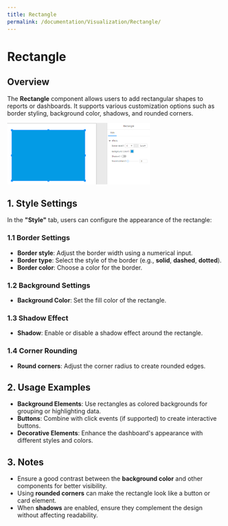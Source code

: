 ```yaml
---
title: Rectangle
permalink: /documentation/Visualization/Rectangle/
---
```


# **Rectangle**

## **Overview**

The **Rectangle** component allows users to add rectangular shapes to reports or dashboards. It supports various customization options such as border styling, background color, shadows, and rounded corners.

<div align="left"><img src="./../images/image-20250319133038889.png"  width="66%" /></div>

## **1. Style Settings**

In the **"Style"** tab, users can configure the appearance of the rectangle:

### **1.1 Border Settings**

- **Border style**: Adjust the border width using a numerical input.
- **Border type**: Select the style of the border (e.g., **solid**, **dashed**, **dotted**).
- **Border color**: Choose a color for the border.

### **1.2 Background Settings**

- **Background Color**: Set the fill color of the rectangle.

### **1.3 Shadow Effect**

- **Shadow**: Enable or disable a shadow effect around the rectangle.

### **1.4 Corner Rounding**

- **Round corners**: Adjust the corner radius to create rounded edges.


## **2. Usage Examples**

- **Background Elements**: Use rectangles as colored backgrounds for grouping or highlighting data.
- **Buttons**: Combine with click events (if supported) to create interactive buttons.
- **Decorative Elements**: Enhance the dashboard's appearance with different styles and colors.

## **3. Notes**

- Ensure a good contrast between the **background color** and other components for better visibility.
- Using **rounded corners** can make the rectangle look like a button or card element.
- When **shadows** are enabled, ensure they complement the design without affecting readability.

